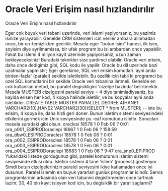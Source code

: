 # Oracle Veri Erişim nasıl hızlandırılır


Oracle Veri Erişim nasıl hızlandırılır



 Eger cok buyuk veri tabani uzerinde, veri islemi yapiyorsaniz,  bu yazimiz isinize yarayabilir. Genelde CRM sistemleri icin veriler ambara alinmadan once, bir on-temizlikten gecirilir. Mesela eger "butun isim" hanesi, ilk isim, soyisim diye ayrilmamissa, bir ufak program bu isi ambardan once yapabilir. Fakat bu islemi 4 milyon kayit uzerinde yapiyorsaniz, uzun zaman bekleyeceksiniz! Buradaki teknikler size yardimci olabilir.              Oracle veri erisim, daha once dedigimiz gibi, SQL kodu ile yapilir. Oracle bu dil uzerinde bazi uzatmalar yapmistir; Eger gerekirse, SQL veri erisim komutlari 'ayni anda birden-fazla' (paralel) sekilde isletilebilir. Bu ozellik icin tabii ki programci bu ozel SQL komutlarini bir sekilde Oracle veri tabanina iletmeli.               Genelde en cok kullanilan metod, bu paralel degisikligini 'cizelge bazinda' belirtmektir. Mesela MUSTERI cizelgesini paralel seviye = 4 diye tanimladiysaniz, bu kayida erisen her kod, 4 kopya halinde isletilir, ve bu kopyalar ayni anda isletilirler.   CREATE TABLE MUSTER PARALLEL DEGREE 4(HANE1    VARCHAR2(10),HANE2    VARCHAR2(30))SELECT * from MUSTERI; -- iste bu erisim, 4 kopya ile, daha hizli geri doner.              Bunun isletim sistemi seviyesindeki etkilerini gormek icin Unix seviyesinde  ps -eaf   komutunu isletin. Sonuclari mesela suradaki gibi olsun.  oraclesi 18578     1  0   Feb 06 ?        0:01 ora_p001_ESIPRODoraclepi 18667     1  0   Feb 06 ?       158:59 ora_dbw0_ESIPRODoraclesi 18578     1  0   Feb 06 ?        0:01 ora_p002_ESIPRODoraclesi 18578     1  0   Feb 06 ?        0:01 ora_p003_ESIPRODoraclesi 18578     1  0   Feb 06 ?        0:01 ora_p004_ESIPRODoraclepi 18683     1  0   Feb 06 ?        9:47 ora_snp0_EPIPROD              Yukaridaki listede gordugunuz gibi, parelel komutunun isletim sistemi seviyesinde etkisi oldu. Isletim sistemi 4 tane 'islem' (process) gosteriyor.               Simdi butun cizelgelerinizin paralel seviyesini ikiye katlamadan once iyi dusunun. Paralel islemin en buyuk yararlari gunluk programlar icindir. Servis programlarinin arkasinda olan veri tabanini degistirmeden once tartmak lazim; 30, 40 bin kayit isleyen kod icin, bu degisiklik bir yarar saglarmi?




